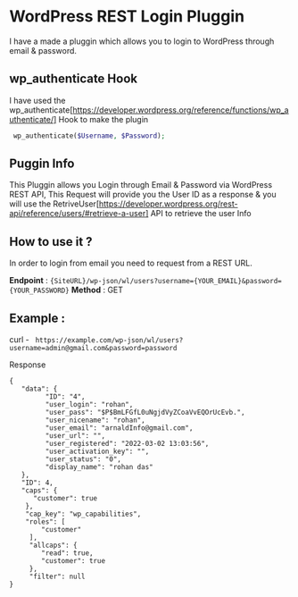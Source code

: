 
# WordPress REST Login Pluggin

I have a made a pluggin which allows you to login to WordPress through email & password.

## wp_authenticate Hook

I have used the wp_authenticate[https://developer.wordpress.org/reference/functions/wp_authenticate/] Hook to make the plugin 

```PHP
 wp_authenticate($Username, $Password);

```


## Puggin Info


This Pluggin allows you Login through Email & Password via WordPress REST API, This Request will provide you the User ID as a response & you will use the RetriveUser[https://developer.wordpress.org/rest-api/reference/users/#retrieve-a-user] API to retrieve the user Info 


## How to use it ?

In order to login from email you need to request from a REST URL.

**Endpoint** : ```{SiteURL}/wp-json/wl/users?username={YOUR_EMAIL}&password={YOUR_PASSWORD}```
**Method** : GET

## Example :

curl - ``` https://example.com/wp-json/wl/users?username=admin@gmail.com&password=password```

Response 

```
{
   "data": {
         "ID": "4",
         "user_login": "rohan",
         "user_pass": "$P$BmLFGfL0uNgjdVyZCoaVvEQOrUcEvb.",
         "user_nicename": "rohan",
         "user_email": "arnaldInfo@gmail.com",
         "user_url": "",
         "user_registered": "2022-03-02 13:03:56",
         "user_activation_key": "",
         "user_status": "0",
         "display_name": "rohan das"
   },
   "ID": 4,
   "caps": {
      "customer": true
    },
    "cap_key": "wp_capabilities",
    "roles": [
        "customer"
     ],
     "allcaps": {
        "read": true,
        "customer": true
     },
     "filter": null
}
```
